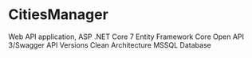 # CitiesManager
Web API application, ASP .NET Core 7
Entity Framework Core
Open API 3/Swagger
API Versions
Clean Architecture
MSSQL Database
